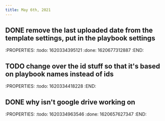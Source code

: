 ```yaml
---
title: May 6th, 2021
---
```


## DONE remove the last uploaded date from the template settings, put in the playbook settings
:PROPERTIES:
:todo: 1620334395121
:done: 1620677312887
:END:
## TODO change over the id stuff so that it's based on playbook names instead of ids
:PROPERTIES:
:todo: 1620334418228
:END:
## DONE why isn't google drive working on
:PROPERTIES:
:todo: 1620334963546
:done: 1620657627347
:END:
